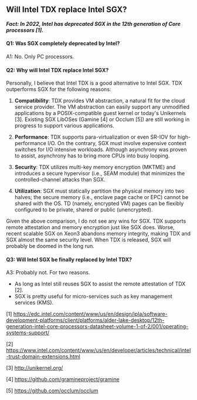 ## Will Intel TDX replace Intel SGX?

***Fact: In 2022, Intel has deprecated SGX in the 12th generation of Core processors [1].***

#### Q1: Was SGX completely deprecated by Intel?

A1: No. Only PC processors.

#### Q2: Why will Intel TDX replace Intel SGX?

Personally, I believe that Intel TDX is a good alternative to Intel SGX. TDX outperforms SGX for the following reasons:

1. **Compatibility**: TDX provides VM abstraction, a natural fit for the cloud service provider.
The VM abstraction can easily support any unmodified applications by a POSIX-compatible guest kernel or today's Unikernels [3]. Existing SGX LibOSes (Gamine [4] or Occlum [5]) are still working in progress to support various applications.

2. **Performance**: TDX supports para-virtualization or even SR-IOV for high-performance I/O. On the contrary, SGX must involve expensive context switches for I/O intensive workloads. Although asynchrony was proven to assist, asynchrony has to bring more CPUs into busy looping.

3. **Security**: TDX utilizes multi-key memory encryption (MKTME) and introduces a secure hypervisor (i.e., SEAM module) that minimizes the controlled-channel attacks than SGX.

4. **Utilization**: SGX must statically partition the physical memory into two halves; the secure memory (i.e., enclave page cache or EPC) cannot be shared with the OS. TD (namely, encrypted VM) pages can be flexibly configured to be private, shared or public (unencrypted).

Given the above comparison, I do not see any wins for SGX. TDX supports remote attestation and memory encryption just like SGX does. Worse, recent scalable SGX on Xeon3 abandons memory integrity, making TDX and SGX almost the same security level. When TDX is released, SGX will probably be doomed in the long run.

#### Q3: Will Intel SGX be finally replaced by Intel TDX?

A3: Probably not. For two reasons.

- As long as Intel still reuses SGX to assist the remote attestation of TDX [2].
- SGX is pretty useful for micro-services such as key management services (KMS).

[1] https://edc.intel.com/content/www/us/en/design/ipla/software-development-platforms/client/platforms/alder-lake-desktop/12th-generation-intel-core-processors-datasheet-volume-1-of-2/001/operating-systems-support/

[2] https://www.intel.com/content/www/us/en/developer/articles/technical/intel-trust-domain-extensions.html

[3] http://unikernel.org/

[4] https://github.com/gramineproject/gramine

[5] https://github.com/occlum/occlum